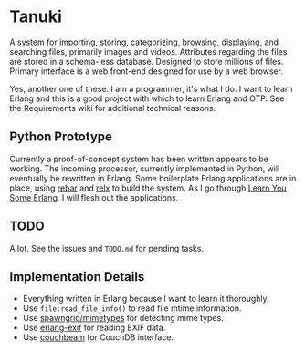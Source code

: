 # Tanuki

A system for importing, storing, categorizing, browsing, displaying, and searching files, primarily images and videos. Attributes regarding the files are stored in a schema-less database. Designed to store millions of files. Primary interface is a web front-end designed for use by a web browser.

Yes, another one of these. I am a programmer, it's what I do. I want to learn Erlang and this is a good project with which to learn Erlang and OTP. See the Requirements wiki for additional technical reasons.

## Python Prototype

Currently a proof-of-concept system has been written appears to be working. The incoming processor, currently implemented in Python, will eventually be rewritten in Erlang. Some boilerplate Erlang applications are in place, using [rebar](https://github.com/rebar/rebar/) and [relx](http://relx.org/) to build the system. As I go through [Learn You Some Erlang](http://learnyousomeerlang.com), I will flesh out the applications.

## TODO

A lot. See the issues and `TODO.md` for pending tasks.

## Implementation Details

* Everything written in Erlang because I want to learn it thoroughly.
* Use `file:read_file_info()` to read file mtime information.
* Use [spawngrid/mimetypes](https://github.com/spawngrid/mimetypes) for detecting mime types.
* Use [erlang-exif](https://github.com/andrenth/erlang-exif) for reading EXIF data.
* Use [couchbeam](https://github.com/benoitc/couchbeam) for CouchDB interface.
